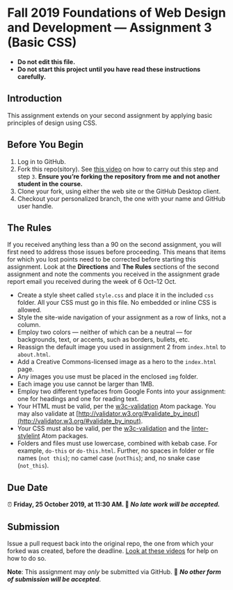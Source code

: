 # Fall 2019 Foundations of Web Design and Development — Assignment 3 (Basic CSS)

* **Do not edit this file.**  
* **Do not start this project until you have read these instructions carefully.**

## Introduction

This assignment extends on your second assignment by applying basic principles of design using CSS.

## Before You Begin
1. Log in to GitHub.
2. Fork this repo(sitory). See [this video](http://code-warrior.github.io/tutorials/git/github/forking-and-cloning-at-the-github-web-site/) on how to carry out this step and step `3`. **Ensure you’re forking the repository from me and not another student in the course.**
3. Clone your fork, using either the web site or the GitHub Desktop client.
4. Checkout your personalized branch, the one with your name and GitHub user handle.

## The Rules
If you received anything less than a 90 on the second assignment, you will first need to address those issues before proceeding. This means that items for which you lost points need to be corrected before starting this assignment. Look at the **Directions** and **The Rules** sections of the second assignment and note the comments you received in the assignment grade report email you received during the week of 6 Oct–12 Oct.

* Create a style sheet called `style.css` and place it in the included `css` folder. All your CSS must go in this file. No embedded or inline CSS is allowed.
* Style the site-wide navigation of your assignment as a row of links, not a column.
* Employ two colors — neither of which can be a neutral — for backgrounds, text, or accents, such as borders, bullets, etc.
* Reassign the default image you used in assignment 2 from `index.html` to `about.html`.
* Add a Creative Commons-licensed image as a hero to the `index.html` page.
* Any images you use must be placed in the enclosed `img` folder.
* Each image you use cannot be larger than 1MB.
* Employ two different typefaces from Google Fonts into your assignment: one for headings and one for reading text.
* Your HTML must be valid, per the [w3c-validation](https://atom.io/packages/w3c-validation) Atom package. You may also validate at [http://validator.w3.org/#validate_by_input](http://validator.w3.org/#validate_by_input).
* Your CSS must also be valid, per the [w3c-validation](https://atom.io/packages/w3c-validation) and the [linter-stylelint](https://atom.io/packages/linter-stylelint) Atom packages.
* Folders and files must use lowercase, combined with kebab case. For example, `do-this` or `do-this.html`. Further, no spaces in folder or file names (`not this`); no camel case (`notThis`); and, no snake case (`not_this`).

## Due Date
⏰ **Friday, 25 October 2019, at 11:30 AM. 🚫 _No late work will be accepted._**

## Submission
Issue a pull request back into the original repo, the one from which your forked was created, before the deadline. [Look at these videos](http://code-warrior.github.io/tutorials/git/github/) for help on how to do so.

**Note**: This assignment may *only* be submitted via GitHub. 🚫 **_No other form of submission will be accepted_**.
